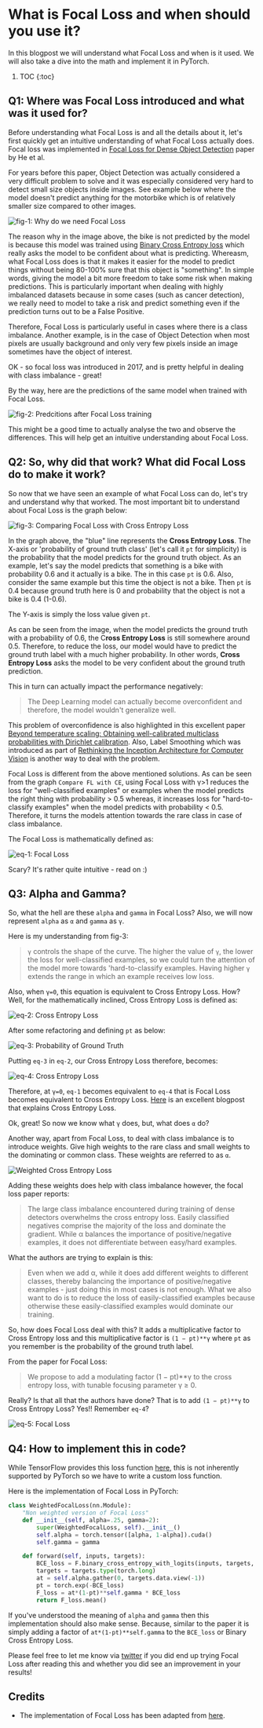 # What is Focal Loss and when should you use it? 

In this blogpost we will understand what Focal Loss and when is it used. We will also take a dive into the math and implement it in PyTorch.

1. TOC 
{:toc}

## Q1: Where was Focal Loss introduced and what was it used for? 
Before understanding what Focal Loss is and all the details about it, let's first quickly get an intuitive understanding of what Focal Loss actually does. Focal loss was implemented in [Focal Loss for Dense Object Detection](https://arxiv.org/abs/1708.02002) paper by He et al. 

For years before this paper, Object Detection was actually considered a very difficult problem to solve and it was especially considered very hard to detect small size objects inside images. See example below where the model doesn't predict anything for the motorbike which is of relatively smaller size compared to other images. 

![](/images/IntroFL.PNG "fig-1: Why do we need Focal Loss")

The reason why in the image above, the bike is not predicted by the model is because this model was trained using [Binary Cross Entropy loss](https://en.wikipedia.org/wiki/Cross_entropy) which really asks the model to be confident about what is predicting. Whereasm, what Focal Loss does is that it makes it easier for the model to predict things without being 80-100% sure that this object is "something". In simple words, giving the model a bit more freedom to take some risk when making predictions. This is particularly important when dealing with highly imbalanced datasets because in some cases (such as cancer detection), we really need to model to take a risk and predict something even if the prediction turns out to be a False Positive. 

Therefore, Focal Loss is particularly useful in cases where there is a class imbalance. Another example, is in the case of Object Detection when most pixels are usually background and only very few pixels inside an image sometimes have the object of interest. 

OK - so focal loss was introduced in 2017, and is pretty helpful in dealing with class imbalance - great!

By the way, here are the predictions of the same model when trained with Focal Loss. 

![](/images/FL_preds.PNG "fig-2: Predcitions after Focal Loss training")

This might be a good time to actually analyse the two and observe the differences. This will help get an intuitive understanding about Focal Loss. 

## Q2: So, why did that work? What did Focal Loss do to make it work?
So now that we have seen an example of what Focal Loss can do, let's try and understand why that worked. The most important bit to understand about Focal Loss is the graph below: 

![](/images/FL_v_CE.png "fig-3: Comparing Focal Loss with Cross Entropy Loss")

In the graph above, the "blue" line represents the **Cross Entropy Loss**. The X-axis or 'probability of ground truth class' (let's call it `pt` for simplicity) is the probability that the model predicts for the ground truth object. 
As an example, let's say the model predicts that something is a bike with probability 0.6 and it actually is a bike. The in this case `pt` is 0.6. 
Also, consider the same example but this time the object is not a bike. Then `pt` is 0.4 because ground truth here is 0 and probability that the object is not a bike is 0.4 (1-0.6).

The Y-axis is simply the loss value given `pt`. 

As can be seen from the image, when the model predicts the ground truth with a probability of 0.6, the C**ross Entropy Loss** is still somewhere around 0.5. Therefore, to reduce the loss, our model would have to predict the ground truth label with a much higher probability. In other words, **Cross Entropy Loss** asks the model to be very confident about the ground truth prediction. 

This in turn can actually impact the performance negatively:

> The Deep Learning model can actually become overconfident and therefore, the model wouldn't generalize well.

This problem of overconfidence is also highlighted in this excellent paper [Beyond temperature scaling: Obtaining well-calibrated multiclass probabilities with Dirichlet calibration](https://arxiv.org/abs/1910.12656). Also, Label Smoothing which was introduced as part of [Rethinking the Inception Architecture for Computer Vision](https://arxiv.org/abs/1512.00567) is another way to deal with the problem.

Focal Loss is different from the above mentioned solutions. As can be seen from the graph `Compare FL with CE`, using Focal Loss with γ>1 reduces the loss for "well-classified examples" or examples when the model predicts the right thing with probability > 0.5 whereas, it increases loss for "hard-to-classify examples" when the model predicts with probability < 0.5. Therefore, it turns the models attention towards the rare class in case of class imbalance.

The Focal Loss is mathematically defined as: 

![](/images/FL.png "eq-1: Focal Loss")

Scary? It's rather quite intuitive - read on :) 

## Q3: Alpha and Gamma?
So, what the hell are these `alpha` and `gamma` in Focal Loss? Also, we will now represent `alpha` as `α` and `gamma` as `γ`.

Here is my understanding from fig-3:
> `γ` controls the shape of the curve. The higher the value of `γ`, the lower the loss for well-classified examples, so we could turn the attention of the model more towards 'hard-to-classify examples. Having higher `γ` extends the range in which an example receives low loss. 

Also, when `γ=0`, this equation is equivalent to Cross Entropy Loss. How? Well, for the mathematically inclined, Cross Entropy Loss is defined as:

![](/images/CE1.png "eq-2: Cross Entropy Loss")

After some refactoring and defining `pt` as below:

![](/images/pt.png "eq-3: Probability of Ground Truth")

Putting `eq-3` in `eq-2`, our Cross Entropy Loss therefore, becomes:

![](/images/CE.png "eq-4: Cross Entropy Loss")

Therefore, at `γ=0`, `eq-1` becomes equivalent to `eq-4` that is Focal Loss becomes equivalent to Cross Entropy Loss. [Here](https://towardsdatascience.com/understanding-binary-cross-entropy-log-loss-a-visual-explanation-a3ac6025181a) is an excellent blogpost that explains Cross Entropy Loss.

Ok, great! So now we know what `γ` does, but, what does `α` do?

Another way, apart from Focal Loss, to deal with class imbalance is to introduce weights. Give high weights to the rare class and small weights to the dominating or common class. These weights are referred to as `α`. 

![](/images/Alpga_CE.png "Weighted Cross Entropy Loss")


Adding these weights does help with class imbalance however, the focal loss paper reports: 
> The large class imbalance encountered during training of dense detectors overwhelms the cross entropy loss. Easily classified negatives comprise the majority of the loss and dominate the gradient. While α balances the importance of positive/negative examples, it does not differentiate between easy/hard examples.

What the authors are trying to explain is this:
> Even when we add α, while it does add different weights to different classes, thereby balancing the importance of positive/negative examples - just doing this in most cases is not enough. What we also want to do is to reduce the loss of easily-classified examples because otherwise these easily-classified examples would dominate our training.

So, how does Focal Loss deal with this? It adds a multiplicative factor to Cross Entropy loss and this multiplicative factor is `(1 − pt)**γ` where `pt` as you remember is the probability of the ground truth label.

From the paper for Focal Loss: 
> We propose to add a modulating factor (1 − pt)**γ to the cross entropy loss, with tunable focusing parameter γ ≥ 0.

Really? Is that all that the authors have done? That is to add `(1 − pt)**γ` to Cross Entropy Loss? Yes!! Remember `eq-4`? 

![](/images/FL.png "eq-5: Focal Loss")

## Q4: How to implement this in code? 

While TensorFlow provides this loss function [here](https://www.tensorflow.org/addons/api_docs/python/tfa/losses/SigmoidFocalCrossEntropy), this is not inherently supported by PyTorch so we have to write a custom loss function. 

Here is the implementation of Focal Loss in PyTorch: 

```python 
class WeightedFocalLoss(nn.Module):
    "Non weighted version of Focal Loss"
    def __init__(self, alpha=.25, gamma=2):
        super(WeightedFocalLoss, self).__init__()
        self.alpha = torch.tensor([alpha, 1-alpha]).cuda()
        self.gamma = gamma

    def forward(self, inputs, targets):
        BCE_loss = F.binary_cross_entropy_with_logits(inputs, targets, reduction='none')
        targets = targets.type(torch.long)
        at = self.alpha.gather(0, targets.data.view(-1))
        pt = torch.exp(-BCE_loss)
        F_loss = at*(1-pt)**self.gamma * BCE_loss
        return F_loss.mean()
```

If you've understood the meaning of `alpha` and `gamma` then this implementation should also make sense. Because, similar to the paper it is simply adding a factor of `at*(1-pt)**self.gamma` to the `BCE_loss` or Binary Cross Entropy Loss.

Please feel free to let me know via [twitter](https://twitter.com/amaarora) if you did end up trying Focal Loss after reading this and whether you did see an improvement in your results! 

## Credits
- The implementation of Focal Loss has been adapted from [here](https://www.kaggle.com/c/tgs-salt-identification-challenge/discussion/65938).